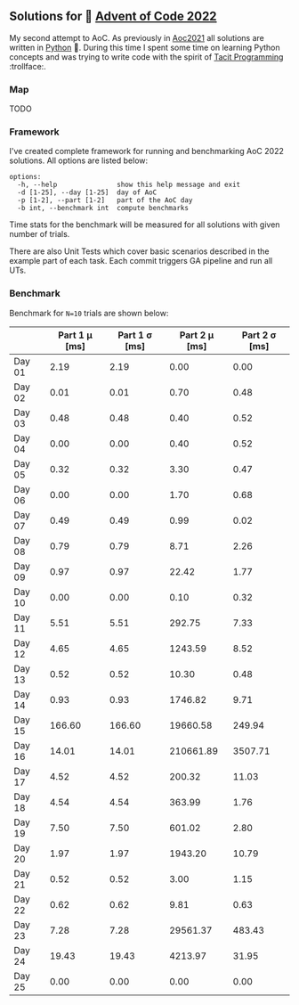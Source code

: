 ## Solutions for :christmas_tree: [Advent of Code 2022](https://adventofcode.com/2022)

My second attempt to AoC. As previously in [Aoc2021](https://github.com/Oyoshi/advent-of-code-2021) all solutions are written in [Python](https://www.python.org/) :snake:. 
During this time I spent some time on learning Python concepts and was trying to write code with the spirit of [Tacit Programming](https://en.wikipedia.org/wiki/Tacit_programming) :trollface:.
### Map

TODO

### Framework

I've created complete framework for running and benchmarking AoC 2022 solutions. All options are listed below:

```
options:
  -h, --help               show this help message and exit
  -d [1-25], --day [1-25]  day of AoC
  -p [1-2], --part [1-2]   part of the AoC day
  -b int, --benchmark int  compute benchmarks
```
Time stats for the benchmark will be measured for all solutions with given number of trials.

There are also Unit Tests which cover basic scenarios described in the example part of each task. Each commit triggers GA pipeline and run all UTs.

### Benchmark

Benchmark for `N=10` trials are shown below:

|        | Part 1  &mu; [ms] | Part 1  &sigma; [ms] | Part 2  &mu; [ms] | Part 2  &sigma; [ms] |
| ------ | ------  | ------ |  ------ |  ------ |
| Day 01 | 2.19 | 2.19 |  0.00 | 0.00 |
| Day 02 | 0.01 | 0.01 |  0.70 | 0.48 |
| Day 03 | 0.48 | 0.48 |  0.40 | 0.52 |
| Day 04 | 0.00 | 0.00 |  0.40 | 0.52 |
| Day 05 | 0.32 | 0.32 |  3.30 | 0.47 |
| Day 06 | 0.00 | 0.00 |  1.70 | 0.68 |
| Day 07 | 0.49 | 0.49 |  0.99 | 0.02 |
| Day 08 | 0.79 | 0.79 |  8.71 | 2.26 |
| Day 09 | 0.97 | 0.97 |  22.42 | 1.77 |
| Day 10 | 0.00 | 0.00 |  0.10 | 0.32 |
| Day 11 | 5.51 | 5.51 |  292.75 | 7.33 |
| Day 12 | 4.65 | 4.65 |  1243.59 | 8.52 |
| Day 13 | 0.52 | 0.52 |  10.30 | 0.48 |
| Day 14 | 0.93 | 0.93 |  1746.82 | 9.71 |
| Day 15 | 166.60 | 166.60 |  19660.58 | 249.94 |
| Day 16 | 14.01 | 14.01 |  210661.89 | 3507.71 |
| Day 17 | 4.52 | 4.52 |  200.32 | 11.03 |
| Day 18 | 4.54 | 4.54 |  363.99 | 1.76 |
| Day 19 | 7.50 | 7.50 |  601.02 | 2.80 |
| Day 20 | 1.97 | 1.97 |  1943.20 | 10.79 |
| Day 21 | 0.52 | 0.52 |  3.00 | 1.15 |
| Day 22 | 0.62 | 0.62 |  9.81 | 0.63 |
| Day 23 | 7.28 | 7.28 |  29561.37 | 483.43 |
| Day 24 | 19.43 | 19.43 |  4213.97 | 31.95 |
| Day 25 | 0.00 | 0.00 |  0.00 | 0.00 |
